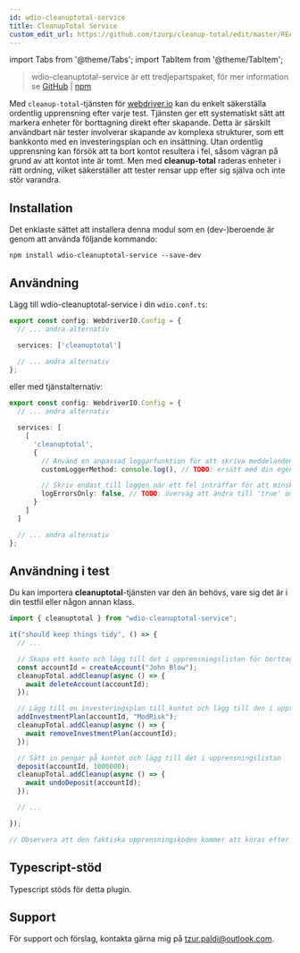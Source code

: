 ```yaml
---
id: wdio-cleanuptotal-service
title: CleanupTotal Service
custom_edit_url: https://github.com/tzurp/cleanup-total/edit/master/README.md
---
```


import Tabs from '@theme/Tabs';
import TabItem from '@theme/TabItem';

> wdio-cleanuptotal-service är ett tredjepartspaket, för mer information se [GitHub](https://github.com/tzurp/cleanup-total) | [npm](https://www.npmjs.com/package/wdio-cleanuptotal-service)

Med `cleanup-total`-tjänsten för [webdriver.io](https://webdriver.io/) kan du enkelt säkerställa ordentlig upprensning efter varje test. Tjänsten ger ett systematiskt sätt att markera enheter för borttagning direkt efter skapande. Detta är särskilt användbart när tester involverar skapande av komplexa strukturer, som ett bankkonto med en investeringsplan och en insättning. Utan ordentlig upprensning kan försök att ta bort kontot resultera i fel, såsom vägran på grund av att kontot inte är tomt. Men med __cleanup-total__ raderas enheter i rätt ordning, vilket säkerställer att tester rensar upp efter sig själva och inte stör varandra.

## Installation
Det enklaste sättet att installera denna modul som en (dev-)beroende är genom att använda följande kommando:

```
npm install wdio-cleanuptotal-service --save-dev
```

## Användning

Lägg till wdio-cleanuptotal-service i din `wdio.conf.ts`:

```typescript
export const config: WebdriverIO.Config = {
  // ... andra alternativ

  services: ['cleanuptotal']

  // ... andra alternativ
};
```

eller med tjänstalternativ:

```typescript
export const config: WebdriverIO.Config = {
  // ... andra alternativ

  services: [
    [
      'cleanuptotal',
      {
        // Använd en anpassad loggarfunktion för att skriva meddelanden till testrapporten
        customLoggerMethod: console.log(), // TODO: ersätt med din egen loggarfunktion om det behövs

        // Skriv endast till loggen när ett fel inträffar för att minska röran
        logErrorsOnly: false, // TODO: överväg att ändra till 'true' om du har för många meddelanden i rapporten
      }
    ]
  ]

  // ... andra alternativ
};
```

## Användning i test

Du kan importera __cleanuptotal__-tjänsten var den än behövs, vare sig det är i din testfil eller någon annan klass.

```typescript
import { cleanuptotal } from "wdio-cleanuptotal-service";

it("should keep things tidy", () => {
  // ...

  // Skapa ett konto och lägg till det i upprensningslistan för borttagning efter testet
  const accountId = createAccount("John Blow");
  cleanupTotal.addCleanup(async () => {
    await deleteAccount(accountId);
  });

  // Lägg till en investeringsplan till kontot och lägg till den i upprensningslistan
  addInvestmentPlan(accountId, "ModRisk");
  cleanupTotal.addCleanup(async () => {
    await removeInvestmentPlan(accountId);
  });

  // Sätt in pengar på kontot och lägg till det i upprensningslistan
  deposit(accountId, 1000000);
  cleanupTotal.addCleanup(async () => {
    await undoDeposit(accountId);
  });

  // ...

});

// Observera att den faktiska upprensningskoden kommer att köras efter att testet är slutfört
```

## Typescript-stöd

Typescript stöds för detta plugin.

## Support

För support och förslag, kontakta gärna mig på [tzur.paldi@outlook.com](https://github.com/tzurp/cleanup-total/blob/master/mailto:tzur.paldi@outlook.com).